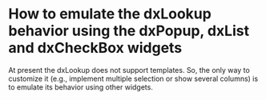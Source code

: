 # How to emulate the dxLookup behavior using the dxPopup, dxList and dxCheckBox widgets


<p>At present the dxLookup does not support templates. So, the only way to customize it (e.g., implement multiple selection or show several columns) is to emulate its behavior using other widgets.</p>

<br/>


